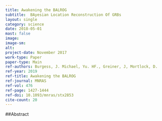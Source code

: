 ```yaml
---
title: Awakening the BALROG
subtitle:  BAyesian Location Reconstruction Of GRBs
layout: single
category: science
date: 2018-05-01
mast: false
image: 
image-sm: 
alt: 
project-date: November 2017
work-type: Paper
paper-type: Main
ref-authors: Burgess, J. Michael, Yu. HF., Greiner, J, Mortlock, D.
ref-year: 2019
ref-title: Awakening the BALROG
ref-journal: MNRAS
ref-vol: 476
ref-page: 1427-1444
ref-doi: 10.1093/mnras/stx2853
cite-count: 20
---
```



##Abstract
